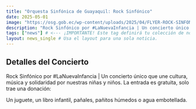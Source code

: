 ```yaml
---
title: "Orquesta Sinfónica de Guayaquil: Rock Sinfónico"
date: 2025-05-01
image: "https://osg.gob.ec/wp-content/uploads/2025/04/FLYER-ROCK-SINFONICO.jpg"
description: "Rock Sinfónico por #LaNuevaInfancia | Un concierto único que une cultura, música y solidaridad por nuestras niñas y niños. La entrada es gratuita, solo trae una donación!"
tags: ["news"] # <--- ¡IMPORTANTE! Este tag definirá tu colección de noticias.
layout: news_single # Usa el layout para una sola noticia.
---
```

## Detalles del Concierto

Rock Sinfónico por #LaNuevaInfancia | Un concierto único que une cultura, música y solidaridad por nuestras niñas y niños. La entrada es gratuita, solo trae una donación:

Un juguete, un libro infantil, pañales, pañitos húmedos o agua embotellada.